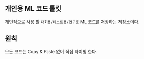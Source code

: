 ## 개인용 ML 코드 툴킷
개인적으로 사용 할 `대회용/테스트용/연구용` ML 코드를 저장하는 저장소이다.

## 원칙
모든 코드는 Copy & Paste 없이 직접 타이핑 한다.
